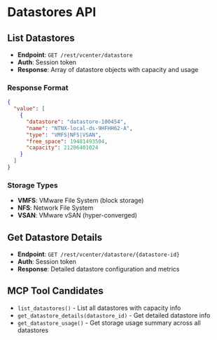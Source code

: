 # Datastores API

## List Datastores
- **Endpoint**: `GET /rest/vcenter/datastore`
- **Auth**: Session token
- **Response**: Array of datastore objects with capacity and usage

### Response Format
```json
{
  "value": [
    {
      "datastore": "datastore-100454",
      "name": "NTNX-local-ds-9HFHH62-A",
      "type": "VMFS|NFS|VSAN",
      "free_space": 19481493504,
      "capacity": 21206401024
    }
  ]
}
```

### Storage Types
- **VMFS**: VMware File System (block storage)
- **NFS**: Network File System
- **VSAN**: VMware vSAN (hyper-converged)

## Get Datastore Details
- **Endpoint**: `GET /rest/vcenter/datastore/{datastore-id}`
- **Auth**: Session token
- **Response**: Detailed datastore configuration and metrics

## MCP Tool Candidates
- `list_datastores()` - List all datastores with capacity info
- `get_datastore_details(datastore_id)` - Get detailed datastore info
- `get_datastore_usage()` - Get storage usage summary across all datastores
